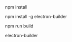 <p>npm install</p>
<p>npm install -g electron-builder</p>

<p>npm run build</p>
<p> electron-builder</p>